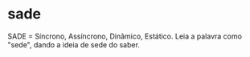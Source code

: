 sade
====

SADE = Síncrono, Assíncrono, Dinâmico, Estático.
Leia a palavra como "sede", dando a ideia de sede do saber.
